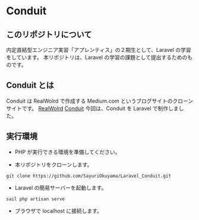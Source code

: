 # Conduit

## このリポジトリについて

内定直結型エンジニア実習「アプレンティス」の２期生として、Laravel の学習をしています。
本リポジトリは、Laravel の学習の課題として提出するためのものです。

## Conduit とは

Conduit は RealWolrd で作成する Medium.com というブログサイトのクローンサイトです。
[RealWolrd](https://github.com/gothinkster/realworld/tree/main)
[Conduit](https://demo.realworld.io/#/)
今回は、Conduit を Laravel で制作しました。

## 実行環境

-   PHP が実行できる環境を準備してください。

-   本リポジトリをクローンします。

```
git clone https://github.com/SayuriOkuyama/Laravel_Conduit.git
```

-   Laravel の簡易サーバーを起動します。

```
sail php artisan serve
```

-   ブラウザで localhost に接続します。
